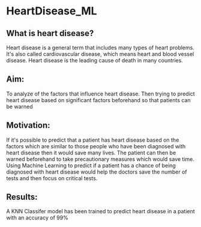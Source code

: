 # HeartDisease_ML

## What is heart disease?
Heart disease is a general term that includes many types of heart problems. It's also called cardiovascular disease, which means heart and blood vessel disease. Heart disease is the leading cause of death in many countries. 

## Aim:
To analyze of the factors that influence heart disease. Then trying to predict heart disease based on significant factors beforehand so that patients can be warned

## Motivation:
If it's possible to predict that a patient has heart disease based on the factors which are similar to those people who have been diagnosed with heart disease then it would save many lives. The patient can then be warned beforehand to take precautionary measures which would save time. Using Machine Learning to predict if a patient has a chance of being diagnosed with heart disease would help the doctors save the number of tests and then focus on critical tests.

## Results:
A KNN Classifer model has been trained to predict heart disease in a patient with an accuracy of 99%
